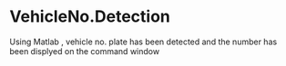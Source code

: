 # VehicleNo.Detection
Using Matlab , vehicle no. plate has been detected and the number has been displyed on the command window
